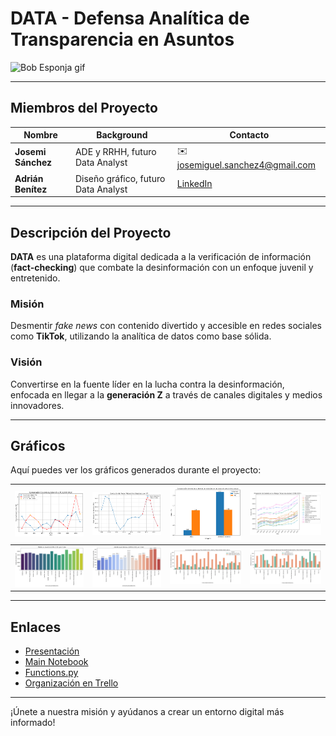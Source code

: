 # DATA - Defensa Analítica de Transparencia en Asuntos

![Bob Esponja gif](https://i.giphy.com/media/v1.Y2lkPTc5MGI3NjExY3JuMHhrcTN5ZXN4Y3E3djhobDRoaW1qbThxY3h5Ymd2Ym12Nnk4ZCZlcD12MV9pbnRlcm5hbF9naWZfYnlfaWQmY3Q9Zw/SKGo6OYe24EBG/giphy.gif)

---

## Miembros del Proyecto

| Nombre             | Background                          | Contacto                          |
|--------------------|-------------------------------------|-----------------------------------|
| **Josemi Sánchez** | ADE y RRHH, futuro Data Analyst      | ✉️ josemiguel.sanchez4@gmail.com  |
| **Adrián Benítez** | Diseño gráfico, futuro Data Analyst  | [LinkedIn](https://www.linkedin.com/in/adrián-benítez-rueda-10102565/) |

---

## Descripción del Proyecto

**DATA** es una plataforma digital dedicada a la verificación de información (**fact-checking**) que combate la desinformación con un enfoque juvenil y entretenido.

### Misión
Desmentir *fake news* con contenido divertido y accesible en redes sociales como **TikTok**, utilizando la analítica de datos como base sólida.

### Visión
Convertirse en la fuente líder en la lucha contra la desinformación, enfocada en llegar a la **generación Z** a través de canales digitales y medios innovadores.

---

## Gráficos

Aquí puedes ver los gráficos generados durante el proyecto:

| ![Gráfico 1](Gráficos/output_1.png) | ![Gráfico 2](Gráficos/output_2.png) | ![Gráfico 3](Gráficos/output_3.png) | ![Gráfico 4](Gráficos/output_4.png) |
|-----------------------------------|-------------------------------------|-------------------------------------|-------------------------------------|
| ![Gráfico 5](Gráficos/output_5.png) | ![Gráfico 6](Gráficos/output_6.png) | ![Gráfico 7](Gráficos/output_7.png) | ![Gráfico 8](Gráficos/output_8.png) |

---

## Enlaces

- [Presentación](https://docs.google.com/presentation/d/1exNRTIUDl2MvkzlMKNybWika9kWAv_p1S7l9h6GqjoQ/edit?usp=sharing)
- [Main Notebook](https://github.com/adrianbenitezrueda/first-project-data/blob/main/main.ipynb)
- [Functions.py](https://github.com/adrianbenitezrueda/first-project-data/blob/main/functions.py)
- [Organización en Trello](https://trello.com/invite/b/66ded28d66385a3e05e905b5/ATTI9ea3af005db711fdf700621a07160ba7CB24337F/first-project)

---

¡Únete a nuestra misión y ayúdanos a crear un entorno digital más informado!